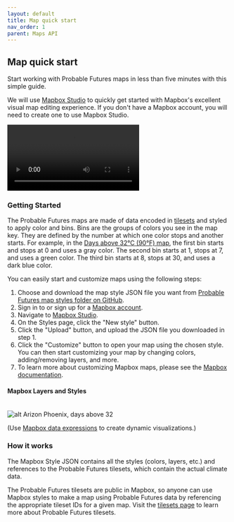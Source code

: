 ```yaml
---
layout: default
title: Map quick start
nav_order: 1
parent: Maps API
---
```


## Map quick start

Start working with Probable Futures maps in less than five minutes with this simple guide.  

We will use [Mapbox Studio](https://studio.mapbox.com) to quickly get started with Mapbox's excellent visual map editing experience. If you don't have a Mapbox account, you will need to create one to use Mapbox Studio.

<video class="video-embed" controls>
  <source src="/assets/videos/docs-demo-part1.mp4" type="video/mp4">
Your browser does not support the video tag.
</video>

### Getting Started

The Probable Futures maps are made of data encoded in [tilesets](/tilesets.md) and styled to apply color and bins. Bins are the groups of colors you see in the map key. They are defined by the number at which one color stops and another starts. For example, in the [Days above 32°C (90°F) map](https://probablefutures.org/maps/?selected_map=days_above_32c), the first bin starts and stops at 0 and uses a gray color. The second bin starts at 1, stops at 7, and uses a green color. The third bin starts at 8, stops at 30, and uses a dark blue color.

You can easily start and customize maps using the following steps:

1. Choose and download the map style JSON file you want from [Probable Futures map styles folder on GitHub](https://github.com/Probable-Futures/docs/tree/main/mapStyles/v3-styles).
2. Sign in to or sign up for a [Mapbox account](https://account.mapbox.com/auth/signin/).
3. Navigate to [Mapbox Studio](https://studio.mapbox.com/).
4. On the Styles page, click the "New style" button.
5. Click the "Upload" button, and upload the JSON file you downloaded in step 1.
6. Click the "Customize" button to open your map using the chosen style. You can then start customizing your map by changing colors, adding/removing layers, and more.
7. To learn more about customizing Mapbox maps, please see the [Mapbox documentation](https://docs.mapbox.com/).

#### Mapbox Layers and Styles

\
![alt Arizon Phoenix, days above 32](../assets/annotated-map-image.png "Customize Map Style")

(Use [Mapbox data expressions](https://docs.mapbox.com/style-spec/reference/expressions/) to create dynamic visualizations.)

### How it works

The Mapbox Style JSON contains all the styles (colors, layers, etc.) and references to the Probable Futures tilesets, which contain the actual climate data.

The Probable Futures tilesets are public in Mapbox, so anyone can use Mapbox styles to make a map using Probable Futures data by referencing the appropriate tileset IDs for a given map. Visit the [tilesets page](./tilesets.md) to learn more about Probable Futures tilesets.
